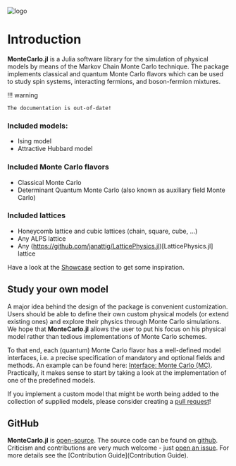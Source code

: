 ![logo](assets/logo.png)

# Introduction

**MonteCarlo.jl** is a Julia software library for the simulation of physical models by means of the Markov Chain Monte Carlo technique. The package implements classical and quantum Monte Carlo flavors which can be used to study spin systems, interacting fermions, and boson-fermion mixtures.

!!! warning

    The documentation is out-of-date!

### Included models:

* Ising model
* Attractive Hubbard model

### Included Monte Carlo flavors

* Classical Monte Carlo
* Determinant Quantum Monte Carlo (also known as auxiliary field Monte Carlo)

### Included lattices

* Honeycomb lattice and cubic lattices (chain, square, cube, ...)
* Any ALPS lattice
* Any (https://github.com/janattig/LatticePhysics.jl)[LatticePhysics.jl] lattice

Have a look at the [Showcase](@ref) section to get some inspiration.

## Study your own model

A major idea behind the design of the package is convenient customization. Users should be able to define their own custom physical models (or extend existing ones) and explore their physics through Monte Carlo simulations. We hope that **MonteCarlo.jl** allows the user to put his focus on his physical model rather than tedious implementations of Monte Carlo schemes.

To that end, each (quantum) Monte Carlo flavor has a well-defined model interfaces, i.e. a precise specification of mandatory and optional fields and methods. An example can be found here: [Interface: Monte Carlo (MC)](@ref). Practically, it makes sense to start by taking a look at the implementation of one of the predefined models.

If you implement a custom model that might be worth being added to the collection of supplied models, please consider creating a [pull request](https://github.com/crstnbr/MonteCarlo.jl/pulls)!

## GitHub

**MonteCarlo.jl** is [open-source](https://en.wikipedia.org/wiki/Open-source_software). The source code can be found on [github](https://github.com/crstnbr/MonteCarlo.jl). Criticism and contributions are very much welcome - just [open an issue](https://github.com/crstnbr/MonteCarlo.jl/issues/new). For more details see the [Contribution Guide](Contribution Guide).
